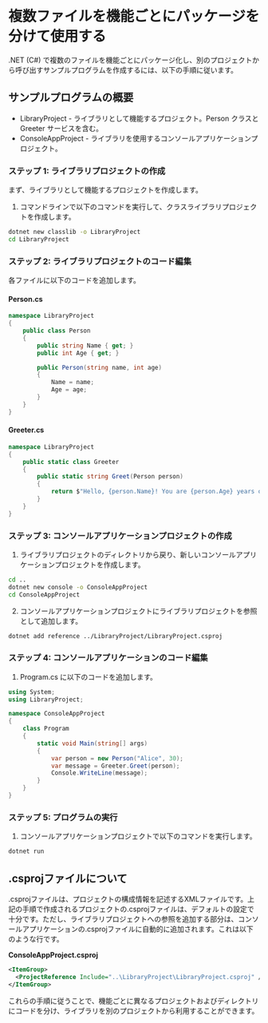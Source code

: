 # 複数ファイルを機能ごとにパッケージを分けて使用する

.NET (C#) で複数のファイルを機能ごとにパッケージ化し、別のプロジェクトから呼び出すサンプルプログラムを作成するには、以下の手順に従います。

## サンプルプログラムの概要
- LibraryProject - ライブラリとして機能するプロジェクト。Person クラスと Greeter サービスを含む。
- ConsoleAppProject - ライブラリを使用するコンソールアプリケーションプロジェクト。

### ステップ 1: ライブラリプロジェクトの作成
まず、ライブラリとして機能するプロジェクトを作成します。

1. コマンドラインで以下のコマンドを実行して、クラスライブラリプロジェクトを作成します。

```bash
dotnet new classlib -o LibraryProject
cd LibraryProject
```

### ステップ 2: ライブラリプロジェクトのコード編集
各ファイルに以下のコードを追加します。

#### Person.cs

```csharp
namespace LibraryProject
{
	public class Person
	{
		public string Name { get; }
		public int Age { get; }

		public Person(string name, int age)
		{
			Name = name;
			Age = age;
		}
	}
}
```

#### Greeter.cs

```csharp
namespace LibraryProject
{
	public static class Greeter
	{
		public static string Greet(Person person)
		{
			return $"Hello, {person.Name}! You are {person.Age} years old.";
		}
	}
}
```

### ステップ 3: コンソールアプリケーションプロジェクトの作成
1. ライブラリプロジェクトのディレクトリから戻り、新しいコンソールアプリケーションプロジェクトを作成します。

```bash
cd ..
dotnet new console -o ConsoleAppProject
cd ConsoleAppProject
```

2. コンソールアプリケーションプロジェクトにライブラリプロジェクトを参照として追加します。

```bash
dotnet add reference ../LibraryProject/LibraryProject.csproj
```

### ステップ 4: コンソールアプリケーションのコード編集
1. Program.cs に以下のコードを追加します。

```csharp
using System;
using LibraryProject;

namespace ConsoleAppProject
{
	class Program
	{
		static void Main(string[] args)
		{
			var person = new Person("Alice", 30);
			var message = Greeter.Greet(person);
			Console.WriteLine(message);
		}
	}
}
```

### ステップ 5: プログラムの実行
1. コンソールアプリケーションプロジェクトで以下のコマンドを実行します。

```bash
dotnet run
```

## .csprojファイルについて
.csprojファイルは、プロジェクトの構成情報を記述するXMLファイルです。上記の手順で作成されるプロジェクトの.csprojファイルは、デフォルトの設定で十分です。ただし、ライブラリプロジェクトへの参照を追加する部分は、コンソールアプリケーションの.csprojファイルに自動的に追加されます。これは以下のような行です。

**ConsoleAppProject.csproj**

```xml
<ItemGroup>
  <ProjectReference Include="..\LibraryProject\LibraryProject.csproj" />
</ItemGroup>
```

これらの手順に従うことで、機能ごとに異なるプロジェクトおよびディレクトリにコードを分け、ライブラリを別のプロジェクトから利用することができます。
